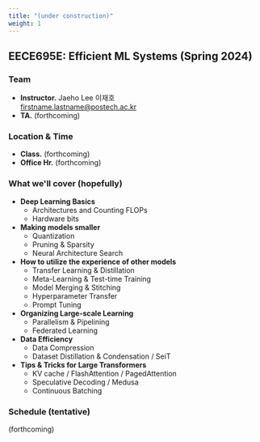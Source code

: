 ```yaml
---
title: "(under construction)"
weight: 1
---
```


## **EECE695E: Efficient ML Systems (Spring 2024)**

### **Team**
- **Instructor.** Jaeho Lee 이재호  
[firstname.lastname@postech.ac.kr](mailto:jaeho.lee@postech.ac.kr)
- **TA.** (forthcoming)  

### **Location & Time**
- **Class.** (forthcoming)
- **Office Hr.** (forthcoming)

### **What we'll cover (hopefully)**
- **Deep Learning Basics**
	- Architectures and Counting FLOPs
	- Hardware bits
- **Making models smaller**
	- Quantization
	- Pruning & Sparsity
	- Neural Architecture Search
- **How to utilize the experience of other models**
	- Transfer Learning & Distillation
	- Meta-Learning & Test-time Training
	- Model Merging & Stitching
	- Hyperparameter Transfer
	- Prompt Tuning
- **Organizing Large-scale Learning**
	- Parallelism & Pipelining
	- Federated Learning
- **Data Efficiency**
	- Data Compression
	- Dataset Distillation & Condensation / SeiT
- **Tips & Tricks for Large Transformers**
	- KV cache / FlashAttention / PagedAttention
	- Speculative Decoding / Medusa
	- Continuous Batching
### **Schedule (tentative)**
(forthcoming)